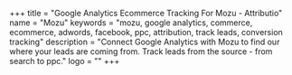 +++
title = "Google Analytics Ecommerce Tracking For Mozu - Attributio"
name = "Mozu"
keywords = "mozu, google analytics, commerce, ecommerce, adwords, facebook, ppc, attribution, track leads, conversion tracking"
description = "Connect Google Analytics with Mozu to find our where your leads are coming from. Track leads from the source - from search to ppc."
logo = ""
+++
